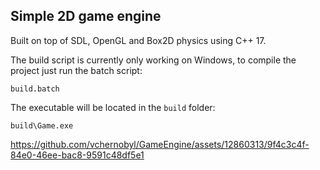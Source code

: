 ## Simple 2D game engine

Built on top of SDL, OpenGL and Box2D physics using C++ 17.

The build script is currently only working on Windows, to compile the project just run the batch script:
```
build.batch
```
The executable will be located in the `build` folder:
```
build\Game.exe
```
https://github.com/vchernobyl/GameEngine/assets/12860313/9f4c3c4f-84e0-46ee-bac8-9591c48df5e1
